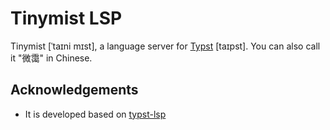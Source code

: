 # Tinymist LSP

Tinymist [ˈtaɪni mɪst], a language server for [Typst](https://typst.app/) [taɪpst]. You can also call it "微霭" in Chinese.

## Acknowledgements

- It is developed based on [typst-lsp](https://github.com/nvarner/typst-lsp)
